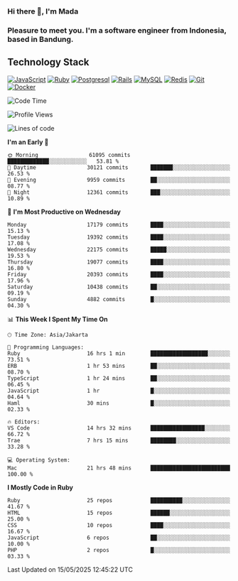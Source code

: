 ### Hi there 👋, I'm Mada
### Pleasure to meet you. I'm a software engineer from Indonesia, based in Bandung.

## Technology Stack

[![JavaScript](https://img.shields.io/badge/-JavaScript-%23F7DF1C?style=flat-square&logo=javascript&logoColor=000000&labelColor=%23F7DF1C&color=%23FFCE5A)](https://www.javascript.com/)
[![Ruby](https://img.shields.io/badge/Ruby-CC342D?style=flat-square&logo=ruby&logoColor=white)](https://www.ruby-lang.org/en/)
[![Postgresql](https://img.shields.io/badge/PostgreSQL-316192?style=flat-square&logo=postgresql&logoColor=ffffff)](https://www.postgresql.org/)
[![Rails](https://img.shields.io/badge/Ruby_on_Rails-CC0000?style=flat-square&logo=ruby-on-rails&logoColor=white)](https://rubyonrails.org/)
[![MySQL](https://img.shields.io/badge/-MySQL-4479A1?style=flat-square&logo=MySQL&logoColor=ffffff)](https://www.mysql.com/)
[![Redis](https://img.shields.io/badge/-Redis-DC382D?style=flat-square&logo=Redis&logoColor=ffffff)](https://redis.io/)
[![Git](https://img.shields.io/badge/-Git-%23F05032?style=flat-square&logo=git&logoColor=%23ffffff)](https://git-scm.com/)
[![Docker](https://img.shields.io/badge/-Docker-2496ED?style=flat-square&logo=docker&logoColor=ffffff)](https://www.docker.com/)
<!--
**madaarya/madaarya** is a ✨ _special_ ✨ repository because its `README.md` (this file) appears on your GitHub profile.

Here are some ideas to get you started:

- 🔭 I’m currently working on ...
- 🌱 I’m currently learning ...
- 👯 I’m looking to collaborate on ...
- 🤔 I’m looking for help with ...
- 💬 Ask me about ...
- 📫 How to reach me: ...
- 😄 Pronouns: ...
- ⚡ Fun fact: ...
-->
<!--START_SECTION:waka-->
![Code Time](http://img.shields.io/badge/Code%20Time-7%2C299%20hrs%2058%20mins-blue)

![Profile Views](http://img.shields.io/badge/Profile%20Views-0-blue)

![Lines of code](https://img.shields.io/badge/From%20Hello%20World%20I%27ve%20Written-51.2%20million%20lines%20of%20code-blue)

**I'm an Early 🐤** 

```text
🌞 Morning                61095 commits       █████████████░░░░░░░░░░░░   53.81 % 
🌆 Daytime                30121 commits       ███████░░░░░░░░░░░░░░░░░░   26.53 % 
🌃 Evening                9959 commits        ██░░░░░░░░░░░░░░░░░░░░░░░   08.77 % 
🌙 Night                  12361 commits       ███░░░░░░░░░░░░░░░░░░░░░░   10.89 % 
```
📅 **I'm Most Productive on Wednesday** 

```text
Monday                   17179 commits       ████░░░░░░░░░░░░░░░░░░░░░   15.13 % 
Tuesday                  19392 commits       ████░░░░░░░░░░░░░░░░░░░░░   17.08 % 
Wednesday                22175 commits       █████░░░░░░░░░░░░░░░░░░░░   19.53 % 
Thursday                 19077 commits       ████░░░░░░░░░░░░░░░░░░░░░   16.80 % 
Friday                   20393 commits       ████░░░░░░░░░░░░░░░░░░░░░   17.96 % 
Saturday                 10438 commits       ██░░░░░░░░░░░░░░░░░░░░░░░   09.19 % 
Sunday                   4882 commits        █░░░░░░░░░░░░░░░░░░░░░░░░   04.30 % 
```


📊 **This Week I Spent My Time On** 

```text
🕑︎ Time Zone: Asia/Jakarta

💬 Programming Languages: 
Ruby                     16 hrs 1 min        ██████████████████░░░░░░░   73.51 % 
ERB                      1 hr 53 mins        ██░░░░░░░░░░░░░░░░░░░░░░░   08.70 % 
TypeScript               1 hr 24 mins        ██░░░░░░░░░░░░░░░░░░░░░░░   06.45 % 
JavaScript               1 hr                █░░░░░░░░░░░░░░░░░░░░░░░░   04.64 % 
Haml                     30 mins             █░░░░░░░░░░░░░░░░░░░░░░░░   02.33 % 

🔥 Editors: 
VS Code                  14 hrs 32 mins      █████████████████░░░░░░░░   66.72 % 
Trae                     7 hrs 15 mins       ████████░░░░░░░░░░░░░░░░░   33.28 % 

💻 Operating System: 
Mac                      21 hrs 48 mins      █████████████████████████   100.00 % 
```

**I Mostly Code in Ruby** 

```text
Ruby                     25 repos            ██████████░░░░░░░░░░░░░░░   41.67 % 
HTML                     15 repos            ██████░░░░░░░░░░░░░░░░░░░   25.00 % 
CSS                      10 repos            ████░░░░░░░░░░░░░░░░░░░░░   16.67 % 
JavaScript               6 repos             ██░░░░░░░░░░░░░░░░░░░░░░░   10.00 % 
PHP                      2 repos             █░░░░░░░░░░░░░░░░░░░░░░░░   03.33 % 
```




 Last Updated on 15/05/2025 12:45:22 UTC
<!--END_SECTION:waka-->
